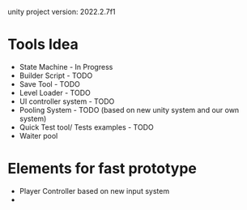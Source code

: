 ﻿unity project version: 2022.2.7f1

# Tools Idea

- State Machine - In Progress
- Builder Script - TODO
- Save Tool - TODO
- Level Loader - TODO
- UI controller system - TODO
- Pooling System - TODO (based on new unity system and our own system)
- Quick Test tool/ Tests examples - TODO
- Waiter pool

# Elements for fast prototype

- Player Controller based on new input system
- 
